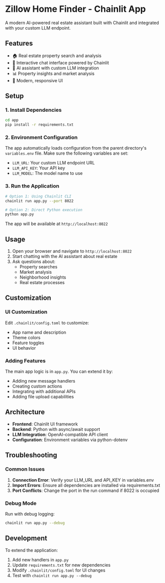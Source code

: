 # Zillow Home Finder - Chainlit App

A modern AI-powered real estate assistant built with Chainlit and integrated with your custom LLM endpoint.

## Features

- 🏠 Real estate property search and analysis
- 💬 Interactive chat interface powered by Chainlit
- 🤖 AI assistant with custom LLM integration
- 📊 Property insights and market analysis
- 🎨 Modern, responsive UI

## Setup

### 1. Install Dependencies

```bash
cd app
pip install -r requirements.txt
```

### 2. Environment Configuration

The app automatically loads configuration from the parent directory's `variables.env` file. Make sure the following variables are set:

- `LLM_URL`: Your custom LLM endpoint URL
- `LLM_API_KEY`: Your API key
- `LLM_MODEL`: The model name to use

### 3. Run the Application

```bash
# Option 1: Using Chainlit CLI
chainlit run app.py --port 8022

# Option 2: Direct Python execution
python app.py
```

The app will be available at `http://localhost:8022`

## Usage

1. Open your browser and navigate to `http://localhost:8022`
2. Start chatting with the AI assistant about real estate
3. Ask questions about:
   - Property searches
   - Market analysis
   - Neighborhood insights
   - Real estate processes

## Customization

### UI Customization

Edit `.chainlit/config.toml` to customize:
- App name and description
- Theme colors
- Feature toggles
- UI behavior

### Adding Features

The main app logic is in `app.py`. You can extend it by:
- Adding new message handlers
- Creating custom actions
- Integrating with additional APIs
- Adding file upload capabilities

## Architecture

- **Frontend**: Chainlit UI framework
- **Backend**: Python with async/await support
- **LLM Integration**: OpenAI-compatible API client
- **Configuration**: Environment variables via python-dotenv

## Troubleshooting

### Common Issues

1. **Connection Error**: Verify your LLM_URL and API_KEY in variables.env
2. **Import Errors**: Ensure all dependencies are installed via requirements.txt
3. **Port Conflicts**: Change the port in the run command if 8022 is occupied

### Debug Mode

Run with debug logging:
```bash
chainlit run app.py --debug
```

## Development

To extend the application:

1. Add new handlers in `app.py`
2. Update `requirements.txt` for new dependencies
3. Modify `.chainlit/config.toml` for UI changes
4. Test with `chainlit run app.py --debug`
